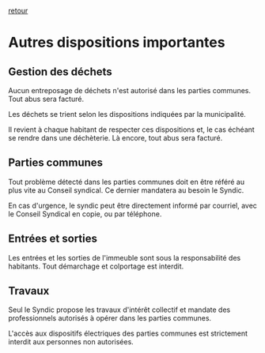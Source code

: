 [retour](README.md)

# Autres dispositions importantes

## Gestion des déchets

Aucun entreposage de déchets n'est autorisé dans les parties communes. Tout abus sera facturé.

Les déchets se trient selon les dispositions indiquées par la municipalité. 

Il revient à chaque habitant de respecter ces dispositions et, le cas échéant se rendre dans une déchèterie. Là encore, tout abus sera facturé.

## Parties communes

Tout problème détecté dans les parties communes doit en être référé au plus vite au Conseil syndical. Ce dernier mandatera au besoin le Syndic.

En cas d'urgence, le syndic peut être directement informé par courriel, avec le Conseil Syndical en copie, ou par téléphone.

## Entrées et sorties

Les entrées et les sorties de l'immeuble sont sous la responsabilité des habitants. Tout démarchage et colportage est interdit. 

## Travaux

Seul le Syndic propose les travaux d'intérêt collectif et mandate des professionnels autorisés à opérer dans les parties communes. 

L'accès aux dispositifs électriques des parties communes est strictement interdit aux personnes non autorisées. 
